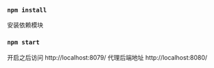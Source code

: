 

### `npm install`

安装依赖模块

### `npm start`

开启之后访问 http://localhost:8079/
代理后端地址 http://localhost:8080/
